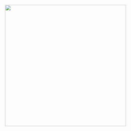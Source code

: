 <img align="center" src="https://media1.tenor.com/m/YV1LR_Vx0bIAAAAC/dario-dario-moccia.gif" width="400" /></p>
